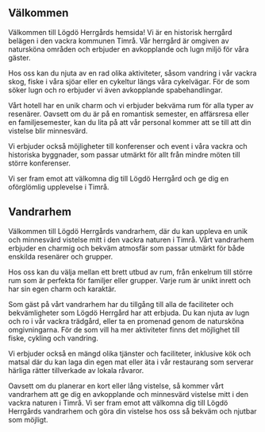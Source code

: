 ## Välkommen
Välkommen till Lögdö Herrgårds hemsida! Vi är en historisk herrgård belägen i den vackra kommunen Timrå. Vår herrgård är omgiven av natursköna områden och erbjuder en avkopplande och lugn miljö för våra gäster.

Hos oss kan du njuta av en rad olika aktiviteter, såsom vandring i vår vackra skog, fiske i våra sjöar eller en cykeltur längs våra cykelvägar. För de som söker lugn och ro erbjuder vi även avkopplande spabehandlingar.

Vårt hotell har en unik charm och vi erbjuder bekväma rum för alla typer av resenärer. Oavsett om du är på en romantisk semester, en affärsresa eller en familjesemester, kan du lita på att vår personal kommer att se till att din vistelse blir minnesvärd.

Vi erbjuder också möjligheter till konferenser och event i våra vackra och historiska byggnader, som passar utmärkt för allt från mindre möten till större konferenser.

Vi ser fram emot att välkomna dig till Lögdö Herrgård och ge dig en oförglömlig upplevelse i Timrå.

## Vandrarhem
Välkommen till Lögdö Herrgårds vandrarhem, där du kan uppleva en unik och minnesvärd vistelse mitt i den vackra naturen i Timrå. Vårt vandrarhem erbjuder en charmig och bekväm atmosfär som passar utmärkt för både enskilda resenärer och grupper.

Hos oss kan du välja mellan ett brett utbud av rum, från enkelrum till större rum som är perfekta för familjer eller grupper. Varje rum är unikt inrett och har sin egen charm och karaktär.

Som gäst på vårt vandrarhem har du tillgång till alla de faciliteter och bekvämligheter som Lögdö Herrgård har att erbjuda. Du kan njuta av lugn och ro i vår vackra trädgård, eller ta en promenad genom de natursköna omgivningarna. För de som vill ha mer aktiviteter finns det möjlighet till fiske, cykling och vandring.

Vi erbjuder också en mängd olika tjänster och faciliteter, inklusive kök och matsal där du kan laga din egen mat eller äta i vår restaurang som serverar härliga rätter tillverkade av lokala råvaror.

Oavsett om du planerar en kort eller lång vistelse, så kommer vårt vandrarhem att ge dig en avkopplande och minnesvärd vistelse mitt i den vackra naturen i Timrå. Vi ser fram emot att välkomna dig till Lögdö Herrgårds vandrarhem och göra din vistelse hos oss så bekväm och njutbar som möjligt.